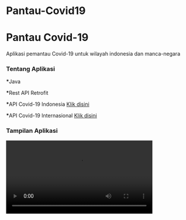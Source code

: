 # Pantau-Covid19
<h1>Pantau Covid-19</h1>
<p>Aplikasi pemantau Covid-19 untuk wilayah indonesia dan manca-negara</p>
<h3>Tentang Aplikasi</h3>
<p><b>*</b>Java</p>
<p><b>*</b>Rest API Retrofit</p>
<p><b>*</b>API Covid-19 Indonesia <a href="https://api.kawalcorona.com/indonesia/provinsi/">Klik disini</a></p>
<p><b>*</b>API Covid-19 Internasional <a href="https://covid19.mathdro.id/api/confirmed/">Klik disini</a></p>

<h3>Tampilan Aplikasi</h3>
<video width="400" controls>
  <source src="https://drive.google.com/file/d/11h4kr0gV4mrlE0xJwybO1Fv0lw6XSeLN/view" type="video/mp4">
  <source src="https://drive.google.com/file/d/11h4kr0gV4mrlE0xJwybO1Fv0lw6XSeLN/view" type="video/ogg">
  Your browser does not support HTML5 video.
  <p>Atau link Demo main activity <a href="https://drive.google.com/file/d/11h4kr0gV4mrlE0xJwybO1Fv0lw6XSeLN/view">Disini</a></p>
  <img src="https://lh3.googleusercontent.com/o0ZILUU2h0jZ3sVKFFe2KXILNnEVGWyxaJkQrUKOFF7sao1iYqcdnoeKc1IqV1Z95pE_W1zd53Rssb9Upvq9XELlHoLJfEt0LdukNz2RTYnsgDgKSb2eFgwpi-p27rBDKT68I4ls_SJYep5XjGgW5R7asM65Ff8qZZUNlLtjCX61WZsMUOB45SDurfz_LPulUMK_NzTP6HdfHXw2o9m9T4_ZRh9e6GFQOK9ODj7CkGs1nax54f2_VY7nBkSKcFKasqB3l3SlsOPfm2rPhWM-ZJYGAZl-LwIKzcntsbL6nGD16mo9WohBPahMbUH2VF6AI4CSN46V6IqNcpCU6PfFyh-Bvr1smIzYi9cC-JV0JVgVVlRYCEwN4tJ3urIWdfPQJF7s0Txj0KeNylD2jsQMOVFEqNw6I6IZWdgdjINLh9ocPj1PpY0wZ5CmLTC63D8-ntYelhzDJ4xHpMyNOfPI-rYZq58hWobcBMw4gub9mSq7-I2_hzDBidVUEI5-wDto5df25W5AAyfVpFx3HN62UB0OXJu8KzWGP-oUc0av4JtD_lTeWx-sdZdO-wfA3l_6x4RiYPvC-wIo96_hY-5Li33uAbZwvi3AVjoXUgUH7qDa1qtQbsOUyvYBLy5YPA-sop05RkpWJ2nMkyI21Rn7q5a7Y_ZROZs_tPR73j_mOlc9a9zejB9TehE_zL2F8hIyAbUJ=w10000-h10000-ft"/>
